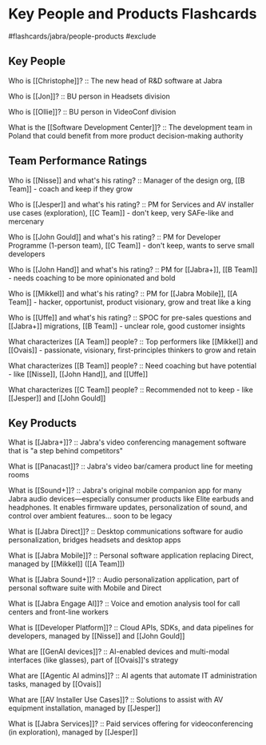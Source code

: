 # Key People and Products Flashcards
#flashcards/jabra/people-products #exclude 

## Key People

Who is [[Christophe]]? :: The new head of R&D software at Jabra
<!--SR:!2025-08-18,15,290-->

Who is [[Jon]]? :: BU person in Headsets division
<!--SR:!2025-08-05,2,230-->

Who is [[Ollie]]? :: BU person in VideoConf division
<!--SR:!2025-08-14,11,270-->

What is the [[Software Development Center]]? :: The development team in Poland that could benefit from more product decision-making authority
<!--SR:!2025-08-13,10,270-->

## Team Performance Ratings

Who is [[Nisse]] and what's his rating? :: Manager of the design org, [[B Team]] - coach and keep if they grow
<!--SR:!2025-08-06,3,250-->

Who is [[Jesper]] and what's his rating? :: PM for Services and AV installer use cases (exploration), [[C Team]] - don't keep, very SAFe-like and mercenary
<!--SR:!2025-08-07,4,270-->

Who is [[John Gould]] and what's his rating? :: PM for Developer Programme (1-person team), [[C Team]] - don't keep, wants to serve small developers
<!--SR:!2025-08-07,4,270-->

Who is [[John Hand]] and what's his rating? :: PM for [[Jabra+]], [[B Team]] - needs coaching to be more opinionated and bold
<!--SR:!2025-08-06,3,250-->

Who is [[Mikkel]] and what's his rating? :: PM for [[Jabra Mobile]], [[A Team]] - hacker, opportunist, product visionary, grow and treat like a king
<!--SR:!2025-08-06,3,250-->

Who is [[Uffe]] and what's his rating? :: SPOC for pre-sales questions and [[Jabra+]] migrations, [[B Team]] - unclear role, good customer insights
<!--SR:!2025-08-06,3,250-->

What characterizes [[A Team]] people? :: Top performers like [[Mikkel]] and [[Ovais]] - passionate, visionary, first-principles thinkers to grow and retain
<!--SR:!2025-08-04,1,230-->

What characterizes [[B Team]] people? :: Need coaching but have potential - like [[Nisse]], [[John Hand]], and [[Uffe]]
<!--SR:!2025-08-07,4,270-->

What characterizes [[C Team]] people? :: Recommended not to keep - like [[Jesper]] and [[John Gould]]
<!--SR:!2025-08-07,4,270-->

## Key Products

What is [[Jabra+]]? :: Jabra's video conferencing management software that is "a step behind competitors"
<!--SR:!2025-08-06,3,250-->

What is [[Panacast]]? :: Jabra's video bar/camera product line for meeting rooms
<!--SR:!2025-08-14,11,270-->

What is [[Sound+]]? :: Jabra's original mobile companion app for many Jabra audio devices—especially consumer products like Elite earbuds and headphones. It enables firmware updates, personalization of sound, and control over ambient features... soon to be legacy
<!--SR:!2025-08-15,12,270-->

What is [[Jabra Direct]]? :: Desktop communications software for audio personalization, bridges headsets and desktop apps
<!--SR:!2025-08-07,4,270-->

What is [[Jabra Mobile]]? :: Personal software application replacing Direct, managed by [[Mikkel]] ([[A Team]])
<!--SR:!2025-08-07,4,270-->

What is [[Jabra Sound+]]? :: Audio personalization application, part of personal software suite with Mobile and Direct
<!--SR:!2025-08-07,4,270-->

What is [[Jabra Engage AI]]? :: Voice and emotion analysis tool for call centers and front-line workers
<!--SR:!2025-08-07,4,270-->

What is [[Developer Platform]]? :: Cloud APIs, SDKs, and data pipelines for developers, managed by [[Nisse]] and [[John Gould]]
<!--SR:!2025-08-06,3,250-->

What are [[GenAI devices]]? :: AI-enabled devices and multi-modal interfaces (like glasses), part of [[Ovais]]'s strategy
<!--SR:!2025-08-04,1,230-->

What are [[Agentic AI admins]]? :: AI agents that automate IT administration tasks, managed by [[Ovais]]
<!--SR:!2025-08-04,1,230-->

What are [[AV Installer Use Cases]]? :: Solutions to assist with AV equipment installation, managed by [[Jesper]]
<!--SR:!2025-08-04,1,230-->

What is [[Jabra Services]]? :: Paid services offering for videoconferencing (in exploration), managed by [[Jesper]]
<!--SR:!2025-08-07,4,270-->